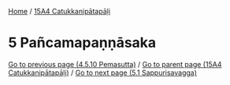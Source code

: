 
[Home](/) / [15A4 Catukkanipātapāḷi](../15A4.md)

# 5 Pañcamapaṇṇāsaka


[Go to previous page (4.5.10 Pemasutta)](4/4.5/4.5.10.md) / [Go to parent page (15A4 Catukkanipātapāḷi)](0.md) / [Go to next page (5.1 Sappurisavagga)](5/5.1.md)



